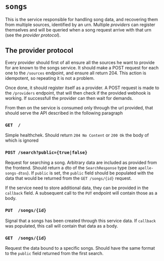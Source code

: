 # `songs`

This is the service responsible for handling song data, and recovering them from multiple
sources, identified by an urn. Multiple _providers_ can register themselves and will be 
queried when a song request arrive with that urn (see the _provider protocol_).


## The provider protocol

Every provider should first of all ensure all the sources he want to provide for are
known to the songs service. It should make a POST request for each one to the `/sources`
endpoint, and ensure all return 204. This action is idempotent, so repeating it is 
not a problem.

Once done, it should register itself as a provider. A POST request is made to the 
`/providers` endpoint, that will then check if the provided webhook is working. 
If successfull the provider can then wait for demands.

From then on the service is consumed only through the url provided, that should serve 
the API described in the following paragraph

### `GET  /`
Simple healthchek. Should return `204 No Content` or `200 Ok` the body of which
is ignored

### `POST /search?public={true|false}`
Request for searching a song. Arbitrary data are included as provided from the frontend.
Should return a dto of the `SearchResponse` type (see `apelle-songs-dtos`). If `public` 
is set, the `public` field should be populated with the data that would be returned from
the `GET /songs/{id}` request.

If the service need to store additional data, they can be provided in the `callback` field.
A subsequent call to the `PUT` endpoint will contain those as a body.

### `PUT  /songs/{id}`
Signal that a songs has been created through this service data. If `callback` was populated,
this call will contain that data as a body.

### `GET  /songs/{id}`
Request the data bound to a specific songs. Should have the same format to the `public` field
returned from the first search. 


